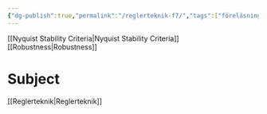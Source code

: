```yaml
---
{"dg-publish":true,"permalink":"/reglerteknik-f7/","tags":["föreläsning","reglerteknik"]}
---
```


[[Nyquist Stability Criteria\|Nyquist Stability Criteria]]
[[Robustness\|Robustness]]


# Subject
[[Reglerteknik\|Reglerteknik]]
